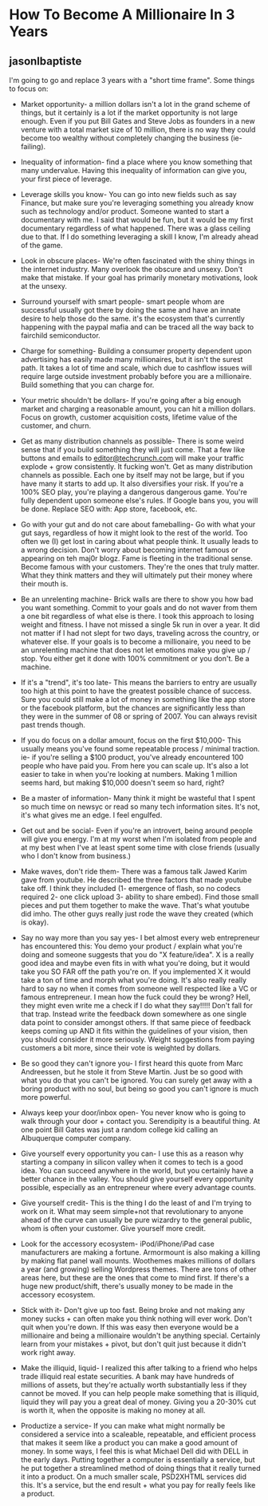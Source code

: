 # How To Become A Millionaire In 3 Years
## jasonlbaptiste

I'm going to go and replace 3 years with a "short time frame". Some things to focus on:

- Market opportunity- a million dollars isn't a lot in the grand scheme of things, but it certainly is a lot if the market opportunity is not large enough. Even if you put Bill Gates and Steve Jobs as founders in a new venture with a total market size of 10 million, there is no way they could become too wealthy without completely changing the business (ie- failing).

- Inequality of information- find a place where you know something that many undervalue. Having this inequality of information can give you, your first piece of leverage.

- Leverage skills you know- You can go into new fields such as say Finance, but make sure you're leveraging something you already know such as technology and/or product. Someone wanted to start a documentary with me. I said that would be fun, but it would be my first documentary regardless of what happened. There was a glass ceiling due to that. If I do something leveraging a skill I know, I'm already ahead of the game.

- Look in obscure places- We're often fascinated with the shiny things in the internet industry. Many overlook the obscure and unsexy. Don't make that mistake. If your goal has primarily monetary motivations, look at the unsexy.

- Surround yourself with smart people- smart people whom are successful usually got there by doing the same and have an innate desire to help those do the same. it's the ecosystem that's currently happening with the paypal mafia and can be traced all the way back to fairchild semiconductor.

- Charge for something- Building a consumer property dependent upon advertising has easily made many millionaires, but it isn't the surest path. It takes a lot of time and scale, which due to cashflow issues will require large outside investment probably before you are a millionaire. Build something that you can charge for.

- Your metric shouldn't be dollars- If you're going after a big enough market and charging a reasonable amount, you can hit a million dollars. Focus on growth, customer acquisition costs, lifetime value of the customer, and churn.

- Get as many distribution channels as possible- There is some weird sense that if you build something they will just come. That a few like buttons and emails to editor@techcrunch.com will make your traffic explode + grow consistently. It fucking won't. Get as many distribution channels as possible. Each one by itself may not be large, but if you have many it starts to add up. It also diversifies your risk. If you're a 100% SEO play, you're playing a dangerous dangerous game. You're fully dependent upon someone else's rules. If Google bans you, you will be done. Replace SEO with: App store, facebook, etc.

- Go with your gut and do not care about fameballing- Go with what your gut says, regardless of how it might look to the rest of the world. Too often we (I) get lost in caring about what people think. It usually leads to a wrong decision. Don't worry about becoming internet famous or appearing on teh maj0r blogz. Fame is fleeting in the traditional sense. Become famous with your customers. They're the ones that truly matter. What they think matters and they will ultimately put their money where their mouth is.

- Be an unrelenting machine- Brick walls are there to show you how bad you want something. Commit to your goals and do not waver from them a one bit regardless of what else is there. I took this approach to losing weight and fitness. I have not missed a single 5k run in over a year. It did not matter if I had not slept for two days, traveling across the country, or whatever else. If your goals is to become a millionaire, you need to be an unrelenting machine that does not let emotions make you give up / stop. You either get it done with 100% commitment or you don't. Be a machine.

- If it's a "trend", it's too late- This means the barriers to entry are usually too high at this point to have the greatest possible chance of success. Sure you could still make a lot of money in something like the app store or the facebook platform, but the chances are significantly less than they were in the summer of 08 or spring of 2007. You can always revisit past trends though.

- If you do focus on a dollar amount, focus on the first $10,000- This usually means you've found some repeatable process / minimal traction. ie- if you're selling a $100 product, you've already encountered 100 people who have paid you. From here you can scale up. It's also a lot easier to take in when you're looking at numbers. Making 1 million seems hard, but making $10,000 doesn't seem so hard, right?

- Be a master of information- Many think it might be wasteful that I spent so much time on newsyc or read so many tech information sites. It's not, it's what gives me an edge. I feel engulfed.

- Get out and be social- Even if you're an introvert, being around people will give you energy. I'm at my worst when I'm isolated from people and at my best when I've at least spent some time with close friends (usually who I don't know from business.)

- Make waves, don't ride them- There was a famous talk Jawed Karim gave from youtube. He described the three factors that made youtube take off. I think they included (1- emergence of flash, so no codecs required 2- one click upload 3- ability to share embed). Find those small pieces and put them together to make the wave. That's what youtube did imho. The other guys really just rode the wave they created (which is okay).

- Say no way more than you say yes- I bet almost every web entrepreneur has encountered this: You demo your product / explain what you're doing and someone suggests that you do "X feature/idea". X is a really good idea and maybe even fits in with what you're doing, but it would take you SO FAR off the path you're on. If you implemented X it would take a ton of time and morph what you're doing. It's also really really hard to say no when it comes from someone well respected like a VC or famous entrepreneur. I mean how the fuck could they be wrong? Hell, they might even write me a check if I do what they say!!!!! Don't fall for that trap. Instead write the feedback down somewhere as one single data point to consider amongst others. If that same piece of feedback keeps coming up AND it fits within the guidelines of your vision, then you should consider it more seriously. Weight suggestions from paying customers a bit more, since their vote is weighted by dollars.

- Be so good they can't ignore you- I first heard this quote from Marc Andreessen, but he stole it from Steve Martin. Just be so good with what you do that you can't be ignored. You can surely get away with a boring product with no soul, but being so good you can't ignore is much more powerful.

- Always keep your door/inbox open- You never know who is going to walk through your door + contact you. Serendipity is a beautiful thing. At one point Bill Gates was just a random college kid calling an Albuquerque computer company.

- Give yourself every opportunity you can- I use this as a reason why starting a company in silicon valley when it comes to tech is a good idea. You can succeed anywhere in the world, but you certainly have a better chance in the valley. You should give yourself every opportunity possible, especially as an entrepreneur where every advantage counts.

- Give yourself credit- This is the thing I do the least of and I'm trying to work on it. What may seem simple+not that revolutionary to anyone ahead of the curve can usually be pure wizardry to the general public, whom is often your customer. Give yourself more credit.

- Look for the accessory ecosystem- iPod/iPhone/iPad case manufacturers are making a fortune. Armormount is also making a killing by making flat panel wall mounts. Woothemes makes millions of dollars a year (and growing) selling Wordpress themes. There are tons of other areas here, but these are the ones that come to mind first. If there's a huge new product/shift, there's usually money to be made in the accessory ecosystem.

- Stick with it- Don't give up too fast. Being broke and not making any money sucks + can often make you think nothing will ever work. Don't quit when you're down. If this was easy then everyone would be a millionaire and being a millionaire wouldn't be anything special. Certainly learn from your mistakes + pivot, but don't quit just because it didn't work right away.

- Make the illiquid, liquid- I realized this after talking to a friend who helps trade illiquid real estate securities. A bank may have hundreds of millions of assets, but they're actually worth substantially less if they cannot be moved. If you can help people make something that is illiquid, liquid they will pay you a great deal of money. Giving you a 20-30% cut is worth it, when the opposite is making no money at all.

- Productize a service- If you can make what might normally be considered a service into a scaleable, repeatable, and efficient process that makes it seem like a product you can make a good amount of money. In some ways, I feel this is what Michael Dell did with DELL in the early days. Putting together a computer is essentially a service, but he put together a streamlined method of doing things that it really turned it into a product. On a much smaller scale, PSD2XHTML services did this. It's a service, but the end result + what you pay for really feels like a product. 
